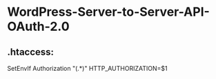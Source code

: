 WordPress-Server-to-Server-API-OAuth-2.0
========================================

.htaccess:
----------

SetEnvIf Authorization "(.\*)" HTTP_AUTHORIZATION=\$1
